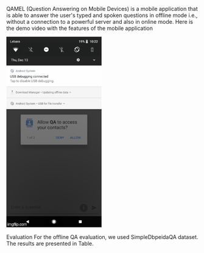 QAMEL (Question Answering on Mobile Devices) is a mobile application that is able to answer the user's typed and spoken questions in offline mode i.e., without a  connection to a powerful server and also in online mode. Here is the demo video with the features of the mobile application

![](OQA.gif)

Evaluation
For the offline QA evaluation, we used SimpleDbpeidaQA dataset. The results are presented
in Table.
